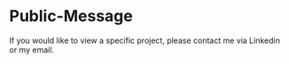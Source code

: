 # Public-Message
If you would like to view a specific project, please contact me via Linkedin or my email.
